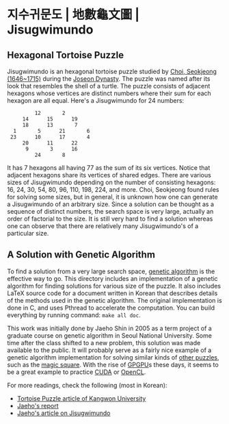 지수귀문도 | 地數龜文圖 | Jisugwimundo
==================================

Hexagonal Tortoise Puzzle
-------------------------

Jisugwimundo is an hexagonal tortoise puzzle studied by
[Choi, Seokjeong (1646~1715)][choiseokjeong] during the
[Joseon Dynasty][joseon].  The puzzle was named after its look that
resembles the shell of a turtle.  The puzzle consists of adjacent
hexagons whose vertices are distinct numbers where their sum for each
hexagon are all equal.  Here's a Jisugwimundo for 24 numbers:

             12       2 
         14      15      19     
         18      13       7 
      1       5      21       6     
     23      10      17       4     
         20      11      22 
          9       3      16     
             24       8 

It has 7 hexagons all having 77 as the sum of its six vertices.
Notice that adjacent hexagons share its vertices of shared edges.
There are various sizes of Jisugwimundo depending on the number of
consisting hexagons: 16, 24, 30, 54, 80, 96, 110, 198, 224, and more.
Choi, Seokjeong found rules for solving some sizes, but in general, it
is unknown how one can generate a Jisugwimundo of an arbitrary size.
Since a solution can be thought as a sequence of distinct numbers, the
search space is very large, actually an order of factorial to the
size.  It is still very hard to find a solution whereas one can
observe that there are relatively many Jisugwimundo's of a particular
size.


A Solution with Genetic Algorithm
---------------------------------

To find a solution from a very large search space,
[genetic algorithm][] is the effective way to go.  This directory
includes an implementation of a genetic algorithm for finding
solutions for various size of the puzzle.  It also includes LaTeX
source code for a document written in Korean that describes details of
the methods used in the genetic algorithm.  The original
implementation is done in C, and uses Pthread to accelerate the
computation.  You can build everything by running command: `make all
doc`.

This work was initially done by Jaeho Shin in 2005 as a term project
of a graduate course on genetic algorithm in Seoul National
University.  Some time after the class shifted to a new problem, this
solution was made available to the public.  It will probably serve as
a fairly nice example of a genetic algorithm implementation for
solving similar kinds of [other puzzles][], such as the
[magic square][].  With the rise of [GPGPU][]s these days, it seems to
be a great example to practice [CUDA][] or [OpenCL][].

For more readings, check the following (most in Korean):

 * [Tortoise Puzzle article of Kangwon University](http://www.kangwon.ac.kr/~sericc/sci_lab/algorithm/tortoise_puzzle/tortoise_puzzle.html)
 * [Jaeho's report](http://github.com/netj/jsgmd/raw/master/doc/jsgmd.pdf)
 * [Jaeho's article on Jisugwimundo](http://netj.org/2005/06/159158100)


[choiseokjeong]: http://ko.wikipedia.org/wiki/%EC%B5%9C%EC%84%9D%EC%A0%95
[joseon]: http://en.wikipedia.org/wiki/Joseon_Dynasty

[genetic algorithm]: http://en.wikipedia.org/wiki/Genetic_algorithm

[other puzzles]: http://en.wikipedia.org/wiki/Magic_square#See_also
[magic square]: http://en.wikipedia.org/wiki/Magic_square

[gpgpu]: http://en.wikipedia.org/wiki/GPGPU
[cuda]: http://en.wikipedia.org/wiki/CUDA
[opencl]: http://en.wikipedia.org/wiki/OpenCL

